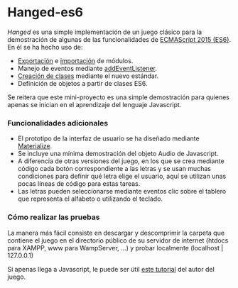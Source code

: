 # Hanged-es6

*Hanged* es una simple implementación de un juego clásico para la demostración de algunas de las funcionalidades de [ECMAScript 2015 (ES6)]. En él se ha hecho uso de:

  - [Exportación] e [importación] de módulos.
  - Manejo de eventos mediante [addEventListener].
  - [Creación de clases] mediante el nuevo estándar.
  - Definición de objetos a partir de clases ES6.
 
Se reitera que este mini-proyecto es una simple demostración para quienes apenas se inician en el aprendizaje del lenguaje Javascript. 
### Funcionalidades adicionales

  - El prototipo de la interfaz de usuario se ha diseñado mediante [Materialize].
  - Se incluye una mínima demostración del objeto Audio de Javascript.
  - A diferencia de otras versiones del juego, en los que se crea mediante código cada botón correspondiente a las letras y se usan muchas condiciones para definir qué letra elige el usuario, aquí se utilizan unas pocas líneas de código para estas tareas.
  - Las letras pueden seleccionarse mediante eventos clic sobre el tablero que representa el alfabeto o utilizando el teclado.
 
### Cómo realizar las pruebas

La manera más fácil consiste en descargar y descomprimir la carpeta que contiene el juego en el directorio público de su servidor de internet (htdocs para XAMPP, www para WampServer, ...) y probar localmente (localhost | 127.0.0.1)

Si apenas llega a Javascript, le puede ser útil [este tutorial] del autor del juego.

[//]: # (These are reference links used in the body of this note and get stripped out when the markdown processor does its job. There is no need to format nicely because it shouldn't be seen. Thanks SO - http://stackoverflow.com/questions/4823468/store-comments-in-markdown-syntax)

   [ECMAScript 2015 (ES6)]: <https://developer.mozilla.org/es/docs/Web/JavaScript/Novedades_en_JavaScript/ECMAScript_6_support_in_Mozilla>
   [Creación de clases]: <https://developer.mozilla.org/es/docs/Web/JavaScript/Referencia/Classes>
   [addEventListener]: <https://developer.mozilla.org/es/docs/Web/API/EventTarget/addEventListener>
   [Exportación]: <https://developer.mozilla.org/es/docs/Web/JavaScript/Referencia/Sentencias/export>
   [importación]: <https://developer.mozilla.org/es/docs/Web/JavaScript/Referencia/Sentencias/import>
   [Materialize]: <https://materializecss.com/toasts.html>
   [este tutorial]: <https://docs.google.com/document/d/1XQl-v_1CPaZaO1ZhJvhWuk3ohilu4jiKP2Rj061eogQ/edit?usp=sharing>

